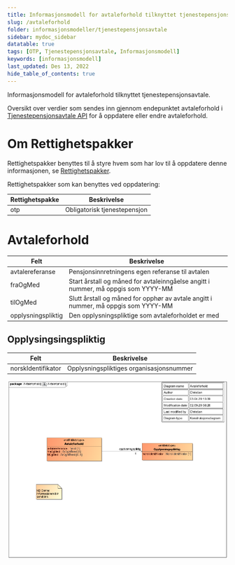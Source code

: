 ```yaml
---
title: Informasjonsmodell for avtaleforhold tilknyttet tjenestepensjonsavtale 
slug: /avtaleforhold
folder: informasjonsmodeller/tjenestepensjonsavtale
sidebar: mydoc_sidebar
datatable: true
tags: [OTP, Tjenestepensjonsavtale, Informasjonsmodell]
keywords: [informasjonsmodell]
last_updated: Des 13, 2022
hide_table_of_contents: true
---
```

<Summary>Informasjonsmodell for avtaleforhold tilknyttet tjenestepensjonsavtale.</Summary>

Oversikt over verdier som sendes inn gjennom endepunktet avtaleforhold i [Tjenestepensjonsavtale API](../../api/tjenestepensjonsavtale.md) for å oppdatere eller endre avtaleforhold.

# Om Rettighetspakker

Rettighetspakker benyttes til å styre hvem som har lov til å oppdatere denne informasjonen, se [Rettighetspakker](../../om/rettighetspakker.md).

Rettighetspakker som kan benyttes ved oppdatering:

| Rettighetspakke | Beskrivelse |
|--------|--------|
| otp | Obligatorisk tjenestepensjon |

# Avtaleforhold

| Felt | Beskrivelse |
| ---- | -------------------------------------------------------- |
| avtalereferanse | Pensjonsinnretningens egen referanse til avtalen |
| fraOgMed | Start årstall og måned for avtaleinngåelse angitt i nummer, må oppgis som YYYY-MM |
| tilOgMed | Slutt årstall og måned for opphør av avtale angitt i nummer, må oppgis som YYYY-MM |
| opplysningspliktig | Den opplysningspliktige som avtaleforholdet er med  |
 
## Opplysingsingspliktig

| Felt | Beskrivelse |
| ---- | ------------------------------------------------------ |
| norskIdentifikator | Opplysningspliktiges organisasjonsnummer |
 
![avtaleforhold](../../../static/download/tjenestepensjonsavtale/avtaleforhold.png)

